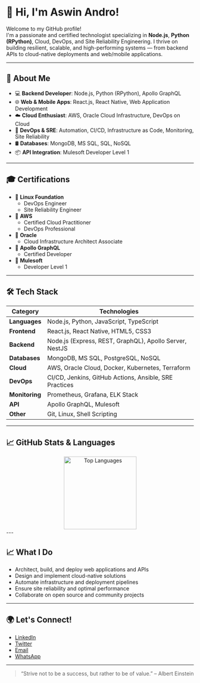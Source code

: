 # 👋 Hi, I'm Aswin Andro!

Welcome to my GitHub profile!  
I'm a passionate and certified technologist specializing in **Node.js**, **Python (RPython)**, Cloud, DevOps, and Site Reliability Engineering. I thrive on building resilient, scalable, and high-performing systems — from backend APIs to cloud-native deployments and web/mobile applications.

---

## 🚀 About Me

- 💻 **Backend Developer**: Node.js, Python (RPython), Apollo GraphQL  
- 🌐 **Web & Mobile Apps**: React.js, React Native, Web Application Development  
- ☁️ **Cloud Enthusiast**: AWS, Oracle Cloud Infrastructure, DevOps on Cloud  
- 🔧 **DevOps & SRE**: Automation, CI/CD, Infrastructure as Code, Monitoring, Site Reliability  
- 🛢️ **Databases**: MongoDB, MS SQL, SQL, NoSQL  
- 📦 **API Integration**: Mulesoft Developer Level 1  

---

## 🎓 Certifications

- 🏅 **Linux Foundation**
  - DevOps Engineer
  - Site Reliability Engineer  
- 🏅 **AWS**
  - Certified Cloud Practitioner
  - DevOps Professional  
- 🏅 **Oracle**
  - Cloud Infrastructure Architect Associate  
- 🏅 **Apollo GraphQL**
  - Certified Developer  
- 🏅 **Mulesoft**
  - Developer Level 1  

---

## 🛠️ Tech Stack

| Category       | Technologies                                                    |
|----------------|------------------------------------------------------------------|
| **Languages**  | Node.js, Python, JavaScript, TypeScript                         |
| **Frontend**   | React.js, React Native, HTML5, CSS3                             |
| **Backend**    | Node.js (Express, REST, GraphQL), Apollo Server, NestJS         |
| **Databases**  | MongoDB, MS SQL, PostgreSQL, NoSQL                              |
| **Cloud**      | AWS, Oracle Cloud, Docker, Kubernetes, Terraform                |
| **DevOps**     | CI/CD, Jenkins, GitHub Actions, Ansible, SRE Practices          |
| **Monitoring** | Prometheus, Grafana, ELK Stack                                  |
| **API**        | Apollo GraphQL, Mulesoft                                        |
| **Other**      | Git, Linux, Shell Scripting                                     |

---

## 📈 GitHub Stats & Languages

<div align="center">
  <span>
    <img height="195px" src="https://github-readme-stats.vercel.app/api/top-langs/?username=aswinandro&layout=compact&langs_count=10&theme=github_dark" alt="Top Languages" />
  </span>
</div>
---

## 📈 What I Do

- Architect, build, and deploy web applications and APIs  
- Design and implement cloud-native solutions  
- Automate infrastructure and deployment pipelines  
- Ensure site reliability and optimal performance  
- Collaborate on open source and community projects  

---

## 🌍 Let's Connect!

- [LinkedIn](https://www.linkedin.com/in/aswinandro)  
- [Twitter](https://twitter.com/aswinandro)  
- [Email](mailto:aswin.knight@gmail.com)  
- [WhatsApp](https://wa.me/+919047505645)  

---

> “Strive not to be a success, but rather to be of value.” – Albert Einstein
